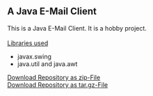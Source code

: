<h2>A Java E-Mail Client</h2>
<p>	
This is a Java E-Mail Client. It is a hobby project.<br><br>
<u>Libraries used</u>
<ul>
	<li>javax.swing</li>
	<li>java.util and java.awt</li></ul>
</p>
<a href=https://github.com/twistios/JEMailApp/zipball/master>Download Repository as zip-File</a><br>
<a href=https://github.com/twistios/JEMailApp/tarball/master>Download Repository as tar.gz-File</a>

